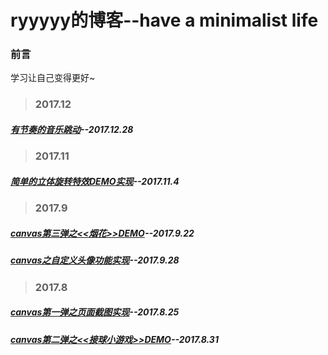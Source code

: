 # ryyyyy的博客--have a minimalist life
### 前言
学习让自己变得更好~


> ### 2017.12
##### [有节奏的音乐跳动](https://github.com/ry928330/blog/issues/4)--2017.12.28

> ### 2017.11
##### [简单的立体旋转特效DEMO实现](https://github.com/ry928330/blog/issues/3)--2017.11.4

> ### 2017.9
##### [canvas第三弹之<<烟花>>DEMO](https://github.com/ry928330/blog/issues/1)--2017.9.22
##### [canvas之自定义头像功能实现](https://github.com/ry928330/blog/issues/2)--2017.9.28

> ### 2017.8
##### [canvas第一弹之页面截图实现](https://github.com/ry928330/screenShot)--2017.8.25
##### [canvas第二弹之<<接球小游戏>>DEMO](https://github.com/ry928330/ballGame)--2017.8.31
